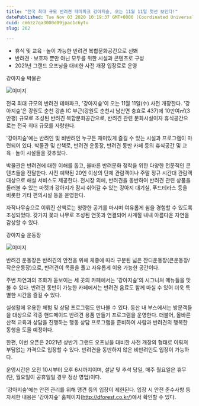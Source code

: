 ```yaml
---
title: "전국 최대 규모 반려견 테마파크 강아지숲, 오는 11월 11일 첫선 보인다!"
datePublished: Tue Nov 03 2020 10:19:37 GMT+0000 (Coordinated Universal Time)
cuid: cm6zz7qa3000d09jpac1c6ytu
slug: 262

---
```



- 휴식 및 교육 · 놀이 가능한 반려견 복합문화공간으로 선봬
- 반려견 · 보호자 뿐만 아닌 모두를 위한 시설과 콘텐츠로 구성
- 2021년 그랜드 오프닝을 대비한 사전 개장 입장료로 운영

강아지숲 박물관

![이미지](https://cdn.hashnode.com/res/hashnode/image/upload/v1739247762015/6414d1bd-4639-4ccd-8e54-8c9c056d76fe.jpeg)

전국 최대 규모의 반려견 테마파크, '강아지숲'이 오는 11월 11일(수) 사전 개장한다. '강아지숲'은 강원도 춘천 강촌 IC 부근(강원도 춘천시 남산면 충효로 437)에 10만여㎡(3만평) 규모로 조성된 반려견 복합문화공간으로, 반려견 관련 문화시설이자 휴식공간으로는 전국 최대 규모를 자랑한다.

'강아지숲'에는 반려인 및 비반려인 누구든 재미있게 즐길 수 있는 시설과 프로그램이 마련되어 있다. 박물관 및 산책로, 반려견 운동장, 반려견 동반 카페 등의 휴식공간 및 교육 · 놀이 시설들을 갖추었다.

박물관은 반려견에 대한 이해를 돕고, 올바른 반려문화 정착을 위한 다양한 전문적인 콘텐츠들을 전달한다. 사전 예약된 20인 이상의 단체 관람객이나 주말 정규 시간대 관람객 대상으로 해설 서비스도 제공한다. 전시장 외에, 반려견을 동반하여 반려견 관련 상품을 둘러볼 수 있는 마켓과 강아지가 잠시 쉬어갈 수 있는 강아지 대기실, 푸드테라스 등을 비롯한 기타 편의시설 등을 운영한다.

자작나무숲으로 이뤄진 산책로는 청량한 공기를 마시며 여유롭게 쉼을 경험할 수 있도록 조성되었다. 갖가지 꽃과 나무로 조성된 연못과 연결되어 사계절 내내 아름다운 자연을 감상할 수 있다.

강아지숲 운동장

![이미지](https://cdn.hashnode.com/res/hashnode/image/upload/v1739247765322/4078ea74-b77f-4e94-8200-9240fe932715.jpeg)

반려견 운동장은 반려견의 안전을 위해 체중에 따라 구분된 넓은 잔디운동장(큰운동장/작은운동장)으로, 반려견이 목줄을 풀고 자유롭게 이용 가능한 공간이다.

주변 자연과의 조화가 돋보이는 세 곳의 카페에서는 '강아지숲'의 시그니처 메뉴들을 맛볼 수 있다. 반려견 동반이 가능한 카페에서는 반려견 음료도 함께 마실 수 있어 더욱 특별한 시간을 즐길 수 있다.

실생활에 유용한 체험 및 상담 프로그램도 만나볼 수 있다. 동산 내 부스에서는 방문객들을 대상으로 각종 핸드메이드 반려견 용품 만들기 프로그램을 운영한다. 더불어, 올바른 산책 교육과 상담을 진행하는 행동 상담 프로그램을 준비하여 사람과 반려견의 행복한 동행을 도울 예정이다.

한편, 이번 오픈은 2021년 상반기 그랜드 오프닝을 대비한 사전 개장의 형태로 이뤄져 부담없는 가격으로 입장할 수 있다. 반려견을 동반하지 않은 비반려인도 입장이 가능하다.

운영시간은 오전 10시부터 오후 6시까지이며, 설날 및 추석 당일, 매주 월요일은 휴무(단, 월요일이 공휴일일 경우 정상 영업)이다.

'강아지숲'에는 안전 관리를 위해 맹견 등의 입장이 제한된다. 입장 시 안전 준수사항 등 자세한 내용은 '강아지숲' 홈페이지(http://dforest.co.kr/)에서 확인할 수 있다.